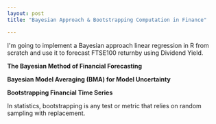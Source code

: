 ```yaml
---
layout: post
title: "Bayesian Approach & Bootstrapping Computation in Finance"

---
```


I'm going to implement a Bayesian approach linear regression in R from scratch and use it to forecast FTSE100 returnby using Dividend Yield.

**The Bayesian Method of Financial Forecasting**



**Bayesian Model Averaging (BMA) for Model Uncertainty**



**Bootstrapping Financial Time Series**

In statistics, bootstrapping is any test or metric that relies on random sampling with replacement.
